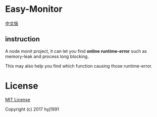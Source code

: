 # Easy-Monitor
[中文版](README_ZH.md)
## instruction
A node monit project, it can let you find **online runtime-error** such as memory-leak and process long blocking.

This may also help you find which function causing those runtime-error.

# License

[MIT License](LICENSE)

Copyright (c) 2017 hyj1991